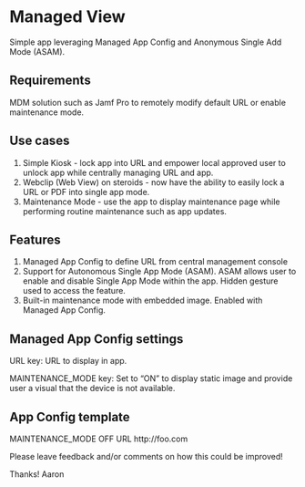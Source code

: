 # Managed View
Simple app leveraging Managed App Config and Anonymous Single Add Mode (ASAM).

## Requirements
MDM solution such as Jamf Pro to remotely modify default URL or enable maintenance mode.

## Use cases
1. Simple Kiosk - lock app into URL and empower local approved user to unlock app while centrally managing URL and app.
2. Webclip (Web View) on steroids - now have the ability to easily lock a URL or PDF into single app mode.
3. Maintenance Mode - use the app to display maintenance page while performing routine maintenance such as app updates.

## Features
1. Managed App Config to define URL from central management console
2. Support for Autonomous Single App Mode (ASAM). ASAM allows user to enable and disable Single App Mode within the app.  Hidden gesture used to access the feature.
2. Built-in maintenance mode with embedded image.  Enabled with Managed App Config.

## Managed App Config settings

URL key: URL to display in app.

MAINTENANCE_MODE key: Set to “ON” to display static image and provide user a visual that the device is not available.

## App Config template

<dict>
<key>MAINTENANCE_MODE</key>
<string>OFF</string>
<key>URL</key>
<string>http://foo.com</string>
</dict>

Please leave feedback and/or comments on how this could be improved!

Thanks! Aaron
